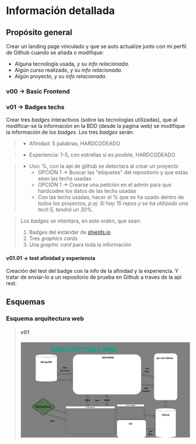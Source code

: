 # Información detallada

## Propósito general

Crear un landing page vinculado y que se auto actualize junto con mi perfil de Github cuando se añada o modifique:
- Alguna tecnología usada, _y su info relacionada_.
- Algún curso realizado, _y su info relacionada_.
- Algún proyecto, _y su info relacionada_.

### v00 -> Basic Frontend

### v01 -> Badges techs

Crear tres _badges_ interactivos (sobre las tecnologías utilizadas), que al modificar-se la información en la BDD (desde la pagina web) se modifique la información de los _badges_. Los tres _badges_ serán:

> - Afinidad: 5 palabras, HARDCODEADO

> - Experiencia: 1-5, con estrellas si es posible, HARDCODEADO 

> - Uso: %, con la api de github se detectara al crear un proyecto
>   - OPCIÓN 1 -> Buscar las "etiquetas" del repositorio y que estas sean las techs usadas
>   - OPCIÓN 1 -> Crearse una petición en el admin para que hardcodee los datos de las techs usadas
>   - Con las techs usadas, hacer el % que se ha usado dentro de todos los proyectos, _p.ej: Si hay 15 repos y se ha utilizado una tech 5, tendrá un 30%_.

> Los _badges_ se intentara, en este orden, que sean:
>   1. Badges del estándar de [shields.io](https://shields.io/) 
>   2. Tres _graphics cards_ 
>   3. Una _graphic card_ para toda la información

#### v01.01 -> test afinidad y experiencia

Creación del test del badge con la info de la afinidad y la experiencia. Y tratar de enviar-lo a un repositorio de prueba en Github a traves de la api rest.

## Esquemas

### Esquema arquitectura web

> #### v01
> ![ProjectCief](/markdown/img/arqProfile.jpg)